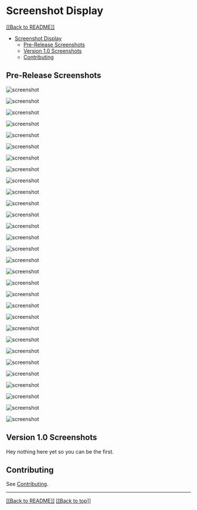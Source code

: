 # Screenshot Display

[[[Back to README]]](/README.md#Sceenshots)

- [Screenshot Display](#screenshot-display)
  - [Pre-Release Screenshots](#pre-release-screenshots)
  - [Version 1.0 Screenshots](#version-1.0-Screenshots)
  - [Contributing](#contributing)

## Pre-Release Screenshots

![screenshot](Screenshots\SkyrimSE_2EJC7rIkGU.jpg)

![screenshot](Screenshots\SkyrimSE_4UXVtUMpKv.jpg)

![screenshot](Screenshots\SkyrimSE_5VuNi5sBxw.jpg)

![screenshot](Screenshots\SkyrimSE_8djXuU4JGt.jpg)

![screenshot](Screenshots\SkyrimSE_9glagccdvW.jpg)

![screenshot](Screenshots\SkyrimSE_9WMyUGQ8a6.jpg)

![screenshot](Screenshots\SkyrimSE_32PvhGn7cH.jpg)

![screenshot](Screenshots\SkyrimSE_85eIASSG6i.jpg)

![screenshot](Screenshots\SkyrimSE_BhymmUWdOg.jpg)

![screenshot](Screenshots\SkyrimSE_dRf5Q4HxCj.jpg)

![screenshot](Screenshots\SkyrimSE_Hzlys8xXRZ.jpg)

![screenshot](Screenshots\SkyrimSE_IlSdKabNwW.jpg)

![screenshot](Screenshots\SkyrimSE_jDeIFmEP4v.jpg)

![screenshot](Screenshots\SkyrimSE_khHUKuc4ev.jpg)

![screenshot](Screenshots\SkyrimSE_M4m3etLOeD.jpg)

![screenshot](Screenshots\SkyrimSE_MLOryNrQv7.jpg)

![screenshot](Screenshots\SkyrimSE_OXdd1Kt5ka.jpg)

![screenshot](Screenshots\SkyrimSE_PypM6Udh3m.jpg)

![screenshot](Screenshots\SkyrimSE_Q8oOcv28do.jpg)

![screenshot](Screenshots\SkyrimSE_rJB2QPT1xR.jpg)

![screenshot](Screenshots\SkyrimSE_u4PCMjcSs9.jpg)

![screenshot](Screenshots\SkyrimSE_UC0wH4fKQR.jpg)

![screenshot](Screenshots\SkyrimSE_uKmMY7LJxW.jpg)

![screenshot](Screenshots\SkyrimSE_umW1BK7zMy.jpg)

![screenshot](Screenshots\SkyrimSE_vaA9tyC9nR.jpg)

![screenshot](Screenshots\SkyrimSE_WVbXGk79jV.jpg)

![screenshot](Screenshots\SkyrimSE_Xnl52oy1ce.jpg)

![screenshot](Screenshots\SkyrimSE_YiF2OqL3m0.jpg)

![screenshot](Screenshots\SkyrimSE_zKRy5okKZI.jpg)

![screenshot](Screenshots\SkyrimSE_zQeSoBFOy1.jpg)

## Version 1.0 Screenshots

Hey nothing here yet so you can be the first.

## Contributing

See [Contributing](CONTRIBUTING.md).

***

[[[Back to README]]](/README.md#Sceenshots) [[[Back to top]]](#screenshot-display)
